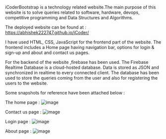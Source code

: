 iCoderBootstrap is a technology related website.The main purpose of this website is to solve queries related to software,
hardware, devops, competitive programming and Data Structures and Algorithms.

The deployed website can be found at : 
https://abhishek222747.github.io/iCoder/

I have used HTML, CSS, JavaScript for the frontend part of the website.
The frontend includes a Home page having navigation bar, options for login & sign-up and about and contact us pages.

For the backend of the website ,firebase has been used. The Firebase Realtime Database is a cloud-hosted database.
Data is stored as JSON and synchronized in realtime to every connected client. The database has been used to store 
the queries coming from the user and also for registering the users to the website.

Some snapshots for reference have been attached below : 

The home page : 
![image](https://user-images.githubusercontent.com/73034611/184829051-db625abc-ed24-4f7d-9505-6c05313fca47.png)

Contact us page :
![image](https://user-images.githubusercontent.com/73034611/184832659-e96147e9-0e6b-4cee-bbb9-ce04f09a5dec.png)

Login page :
![image](https://user-images.githubusercontent.com/73034611/184832715-203d25ce-0915-4c95-ad17-8081a7b820b4.png)

About page :
![image](https://user-images.githubusercontent.com/73034611/184829378-e9fca598-0be7-4338-84f4-8e55894b7179.png)




